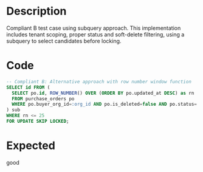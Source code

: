 # Description
Compliant B test case using subquery approach. This implementation includes tenant scoping, proper status and soft-delete filtering, using a subquery to select candidates before locking.

# Code
```sql
-- Compliant B: Alternative approach with row number window function
SELECT id FROM (
  SELECT po.id, ROW_NUMBER() OVER (ORDER BY po.updated_at DESC) as rn
  FROM purchase_orders po
  WHERE po.buyer_org_id=:org_id AND po.is_deleted=false AND po.status='APPROVED'
) sub
WHERE rn <= 25
FOR UPDATE SKIP LOCKED;
```

# Expected
good
